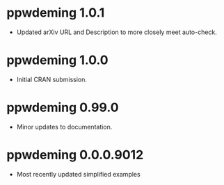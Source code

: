 # ppwdeming 1.0.1

* Updated arXiv URL and Description to more closely meet auto-check.

# ppwdeming 1.0.0

* Initial CRAN submission.

# ppwdeming 0.99.0

* Minor updates to documentation.

# ppwdeming 0.0.0.9012

* Most recently updated simplified examples
